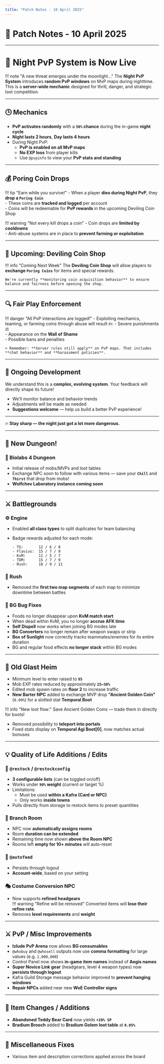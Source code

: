```yaml
---
title: "Patch Notes - 10 April 2025"
---
```


# 📝 **Patch Notes - 10 April 2025**

---

# 🌙 **Night PvP System is Now Live**

!!! note "A new threat emerges under the moonlight..."
    The **Night PvP System** introduces **random PvP windows** on MvP maps during nighttime. This is a **server-wide mechanic** designed for thrill, danger, and strategic loot competition.

---

## 🕒 Mechanics

- **PvP activates randomly** with a **`50%` chance** during the in-game **night cycle**
- **Night lasts 2 hours**, **Day lasts 4 hours**
- During Night PvP:
  - **PvP is enabled on all MvP maps**
  - **No EXP loss** from player kills
  - Use `@pvpinfo` to view your **PvP stats and standing**

---

## 💰 Poring Coin Drops

!!! tip "Earn while you survive!"
    - When a player **dies during Night PvP**, they **drop a `Poring Coin`**  
    - These coins are **tracked and logged** per account  
    - Coins will be redeemable for **PvP rewards** in the upcoming Deviling Coin Shop

!!! warning "Not every kill drops a coin"
    - Coin drops are **limited by cooldowns**  
    - Anti-abuse systems are in place to **prevent farming or exploitation**

---

## 🛒 Upcoming: Deviling Coin Shop

!!! info "Coming Next Week"
    The **Deviling Coin Shop** will allow players to **exchange `Poring Coins`** for items and special rewards.

    We're currently **monitoring coin acquisition behavior** to ensure balance and fairness before opening the shop.

---

## 🔍 Fair Play Enforcement

!!! danger "All PvP interactions are logged!"
    - Exploiting mechanics, teaming, or farming coins through abuse will result in:
        - Severe punishments ⚖️  
        - Appearance on the **Wall of Shame**  
        - Possible bans and penalties  

    > Remember: **Server rules still apply** on PvP maps. That includes **chat behavior** and **harassment policies**.

---

## 💬 Ongoing Development

We understand this is a **complex, evolving system**. Your feedback will directly shape its future!

- We’ll monitor balance and behavior trends
- Adjustments will be made as needed
- **Suggestions welcome** — help us build a better PvP experience!

---

🔥 **Stay sharp — the night just got a lot more dangerous.**

---

## 🧪 **New Dungeon!**

### 🔬 Biolabs 4 Dungeon
- Initial release of mobs/MVPs and loot tables  
- Exchange NPC soon to follow with various items — save your **`Chill`** and **`Thirst`** that drop from mobs!  
- **Wolfchev Laboratory instance coming soon**

---

## ⚔️ **Battlegrounds**

### ⚙️ Engine
- Enabled **all class types** to split duplicates for team balancing  
- Badge rewards adjusted for each mode:

    ```
    - TG:       12 / 6 / 8
    - Flavius:  15 / 7 / 9
    - KvM:      11 / 5 / 7
    - TDM:      15 / 7 / 9
    - Rush:     18 / 9 / 11
    ```

### 🚀 Rush
- Removed the **first two map segments** of each map to minimize downtime between battles

### 🐞 BG Bug Fixes
- Foods no longer disappear upon **KvM match start**
- When dead within KvM, you no longer **accrue AFK time**
- **Self Dispell** now works when joining BG modes late
- **BG Converters** no longer remain after weapon swaps or strip
- **Box of Sunlight** now correctly tracks teammates/enemies for its entire duration
- BG and regular food effects **no longer stack** within BG modes

---

## 🏰 **Old Glast Heim**

- Minimum level to enter raised to **`95`**
- Mob EXP rates reduced by approximately **`25–30%`**
- Edited mob spawn rates on **floor 2** to increase traffic
- **New Barter NPC** added to exchange MVP drop **"Ancient Golden Coin"** (`0.09%`) for a slotted stat **Temporal Boot**

!!! info "New loot flow:"
    Save Ancient Golden Coins — trade them in directly for boots!

- Removed possibility to **teleport into portals**
- Fixed stats display on **Temporal Agi Boot[0]**, now matches actual bonuses

---

## 💡 **Quality of Life Additions / Edits**

### 🔁 `@restock` / `@restockconfig`
- **3 configurable lists** (can be toggled on/off)  
- Works under **`90%` weight** (current or target %)  
- Limitations:
  - Must be used **within a Kafra (Card or NPC)**  
  - Only works **inside towns**
- Pulls directly from storage to restock items to preset quantities

### 🌱 Branch Room
- NPC now **automatically assigns rooms**
- Room **duration can be extended**
- Remaining time now shown **above the Room NPC**
- Rooms left **empty for 10+ minutes** will auto-reset

### 🐾 `@autofeed`
- Persists through logout  
- **Account-wide**, based on your setting

### 🎭 Costume Conversion NPC
- Now supports **refined headgears**  
    !!! warning "Refine will be removed"
        Converted items will **lose their refine rate**.
- Removes **level requirements** and **weight**

---

## ⚔️ **PvP / Misc Improvements**

- **Izlude PvP Arena** now allows **BG consumables**
- `@whobuy` and `@whosell` outputs now use **comma formatting** for large values (e.g. `1,000,000`)
- Control Panel now shows **in-game item names** instead of **Aegis names**
- **Super Novice Link gear** (headgears, level 4 weapon types) now **persists through logout**
- Kafra Guild Storage message behavior improved to **prevent hanging windows**
- **Repair NPCs** added near new **WoE Controller signs**

---

## 🎁 **Item Changes / Additions**

- **Abandoned Teddy Bear Card** now yields **`+20% SP`**
- **Bradium Brooch** added to **Bradium Golem loot table** at **`0.05%`**

---

## 🐛 **Miscellaneous Fixes**

- Various item and description corrections applied across the board  
